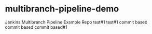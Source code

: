 # multibranch-pipeline-demo
Jenkins Multibranch Pipeline Example Repo
test#1
test#1
commit based
commit based
commit based#1

